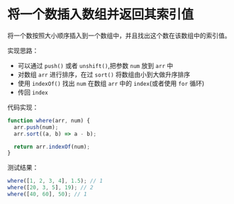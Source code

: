 将一个数插入数组并返回其索引值
===

将一个数按照大小顺序插入到一个数组中，并且找出这个数在该数组中的索引值。

实现思路：

* 可以通过 `push()` 或者 `unshift()`,把参数 `num` 放到 `arr` 中
* 对数组 `arr` 进行排序，在过 `sort()` 将数组由小到大做升序排序
* 使用 `indexOf()` 找出 `num` 在数组 `arr` 中的 `index`(或者使用 `for` 循环)
* 传回 `index`

代码实现：

```js
function where(arr, num) {
  arr.push(num);
  arr.sort((a, b) => a - b);

  return arr.indexOf(num);
}
```

测试结果：

```js
where([1, 2, 3, 4], 1.5); // 1
where([20, 3, 5], 19); // 2
where([40, 60], 50); // 1
```
